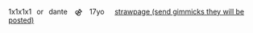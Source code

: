   1x1x1x1⠀or⠀dante⠀ ⚣⠀ 17yo⠀⠀[strawpage (send gimmicks they will be posted)](https://vrsllies.straw.page)

